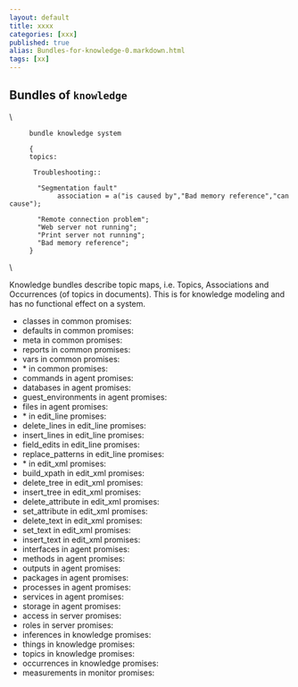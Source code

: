 ```yaml
---
layout: default
title: xxxx
categories: [xxx]
published: true
alias: Bundles-for-knowledge-0.markdown.html
tags: [xx]
---
```


Bundles of `knowledge`
----------------------

\

         
         bundle knowledge system
         
         {
         topics:
         
          Troubleshooting::
         
           "Segmentation fault"
                association = a("is caused by","Bad memory reference","can cause");
         
           "Remote connection problem";
           "Web server not running";
           "Print server not running";
           "Bad memory reference";
         }
         

\

Knowledge bundles describe topic maps, i.e. Topics, Associations and
Occurrences (of topics in documents). This is for knowledge modeling and
has no functional effect on a system.

-   classes in common promises:
-   defaults in common promises:
-   meta in common promises:
-   reports in common promises:
-   vars in common promises:
-   \* in common promises:
-   commands in agent promises:
-   databases in agent promises:
-   guest\_environments in agent promises:
-   files in agent promises:
-   \* in edit\_line promises:
-   delete\_lines in edit\_line promises:
-   insert\_lines in edit\_line promises:
-   field\_edits in edit\_line promises:
-   replace\_patterns in edit\_line promises:
-   \* in edit\_xml promises:
-   build\_xpath in edit\_xml promises:
-   delete\_tree in edit\_xml promises:
-   insert\_tree in edit\_xml promises:
-   delete\_attribute in edit\_xml promises:
-   set\_attribute in edit\_xml promises:
-   delete\_text in edit\_xml promises:
-   set\_text in edit\_xml promises:
-   insert\_text in edit\_xml promises:
-   interfaces in agent promises:
-   methods in agent promises:
-   outputs in agent promises:
-   packages in agent promises:
-   processes in agent promises:
-   services in agent promises:
-   storage in agent promises:
-   access in server promises:
-   roles in server promises:
-   inferences in knowledge promises:
-   things in knowledge promises:
-   topics in knowledge promises:
-   occurrences in knowledge promises:
-   measurements in monitor promises:
